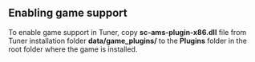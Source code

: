 ## Enabling game support
To enable game support in Tuner, copy **sc-ams-plugin-x86.dll** file from Tuner installation folder **data/game_plugins/** to the **Plugins** folder in the root folder where the game is installed.